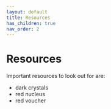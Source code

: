 ```yaml
---
layout: default
title: Resources
has_children: true
nav_order: 2
---
```


# Resources
Important resources to look out for are:
- dark crystals
- red nucleus
- red voucher
